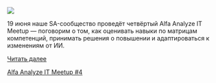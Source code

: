 <!--2025-06-02 14:01:53-->
<div class="yb">
  <div class="rss habr"><img src="https://habrastorage.org/getpro/habr/upload_files/ee3/14b/49a/ee314b49a7c34db56b217787d03b28f7.png" /><p>19 июня наше SA-сообщество проведёт четвёртый Alfa Analyze IT Meetup — поговорим о том, как оценивать навыки по матрицам компетенций, принимать решения о повышении и адаптироваться к изменениям от ИИ.</p> <a href="https://habr.com/ru/articles/914960/#habracut">Читать далее</a> <p class="titl"><a href="https://habr.com/ru/companies/alfa/news/914960/?utm_source=habrahabr&utm_medium=rss&utm_campaign=914960">Alfa Analyze IT Meetup #4</a></p></div>
</div>
